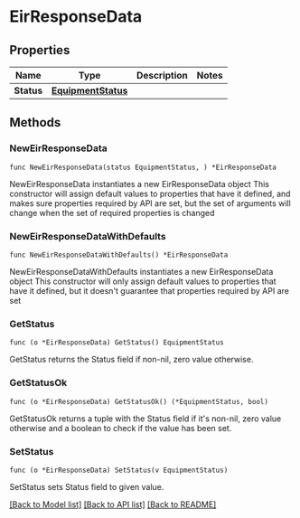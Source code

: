 # EirResponseData

## Properties

Name | Type | Description | Notes
------------ | ------------- | ------------- | -------------
**Status** | [**EquipmentStatus**](EquipmentStatus.md) |  | 

## Methods

### NewEirResponseData

`func NewEirResponseData(status EquipmentStatus, ) *EirResponseData`

NewEirResponseData instantiates a new EirResponseData object
This constructor will assign default values to properties that have it defined,
and makes sure properties required by API are set, but the set of arguments
will change when the set of required properties is changed

### NewEirResponseDataWithDefaults

`func NewEirResponseDataWithDefaults() *EirResponseData`

NewEirResponseDataWithDefaults instantiates a new EirResponseData object
This constructor will only assign default values to properties that have it defined,
but it doesn't guarantee that properties required by API are set

### GetStatus

`func (o *EirResponseData) GetStatus() EquipmentStatus`

GetStatus returns the Status field if non-nil, zero value otherwise.

### GetStatusOk

`func (o *EirResponseData) GetStatusOk() (*EquipmentStatus, bool)`

GetStatusOk returns a tuple with the Status field if it's non-nil, zero value otherwise
and a boolean to check if the value has been set.

### SetStatus

`func (o *EirResponseData) SetStatus(v EquipmentStatus)`

SetStatus sets Status field to given value.



[[Back to Model list]](../README.md#documentation-for-models) [[Back to API list]](../README.md#documentation-for-api-endpoints) [[Back to README]](../README.md)


